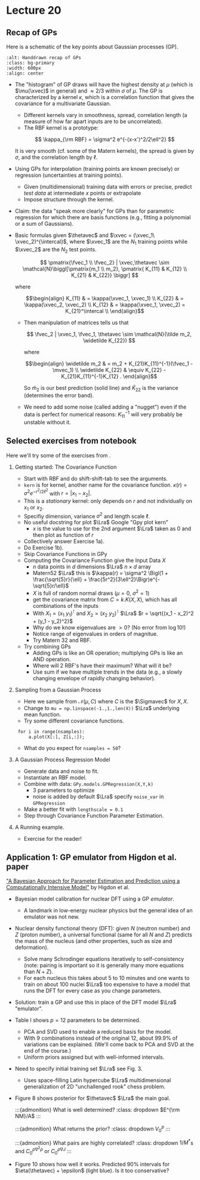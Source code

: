 # Lecture 20

## Recap of GPs

Here is a schematic of the key points about Gaussian processes (GP).

```{image} ./figs/GP_recap_handdrawn.png
:alt: Handdrawn recap of GPs
:class: bg-primary
:width: 600px
:align: center
```

* The "histogram" of GP draws will have the highest density at $\mu$ (which is $\mu(\xvec)$ in general) and $\approx 2/3$ within $\sigma$ of $\mu$. 
The GP is characterized by a kernel $\kappa$, which is a correlation function that gives the covariance for a multivariate Gaussian.
    * Different kernels vary in smoothness, spread, correlation length (a measure of how far apart inputs are to be uncorrelated).
    * The RBF kernel is a prototype:

    $$
      \kappa_{\rm RBF} = \sigma^2 e^{-(x-x')^2/2\ell^2}
    $$

    It is very smooth (cf. some of the Matern kernels), the spread is given by $\sigma$, and the correlation length by $\ell$.

* Using GPs for interpolation (training points are known precisely) or regression (uncertainties at training points).
    * Given (multidimensional) training data with errors or precise, predict *test data* at intermediate $x$ points or extrapolate
    * Impose structure through the kernel.
* Claim: the data "speak more clearly" for GPs than for parametric regression for which there are basis functions (e.g., fitting a polynomial or a sum of Gaussians).

* Basic formulas given $\thetavec$ and $\xvec = (\xvec_1\ \xvec_2)^{\intercal}$, where $\xvec_1$ are the $N_1$ training points while $\xvec_2$ are the $N_2$ test points.


    $$
     \pmatrix{\fvec_1 \\ \fvec_2} | \xvec,\thetavec
     \sim \mathcal{N}\biggl[\pmatrix{m_1 \\ m_2}, 
                 \pmatrix{ K_{11} & K_{12} \\
                           K_{21} & K_{22}}
                \biggr] 
    $$ 
    
    where
    
    $$\begin{align}
       K_{11} & = \kappa(\xvec_1, \xvec_1) \\
       K_{22} & = \kappa(\xvec_2, \xvec_2) \\
       K_{12} & = \kappa(\xvec_1, \xvec_2) = K_{21}^\intercal \\
    \end{align}$$  

    * Then manipulation of matrices tells us that

        $$
          \fvec_2 | \xvec_1, \fvec_1, \thetavec \sim
            \mathcal{N}(\tilde m_2, \widetilde K_{22})
        $$ 

        where

        $$\begin{align}
           \widetilde m_2 & = m_2 + K_{21}K_{11}^{-1}(\fvec_1 - \mvec_1) \\
           \widetilde K_{22} & \equiv K_{22} - K_{21}K_{11}^{-1}K_{12} .
        \end{align}$$
    
        So $\tilde m_2$ is our best prediction (solid line) and    $\widetilde K_{22}$ is the variance (determines the error band).

    * We need to add some noise (called adding a "nugget") even if the data is perfect for numerical reasons: $K_{11}^{-1}$ will very probably be unstable without it. 


## Selected exercises from notebook

Here we'll try some of the exercises from [](./Gaussian_processes_exercises).

1. Getting started: The Covariance Function
    * Start with RBF and do shift-shift-tab to see the arguments.
    * `kern` is for kernel, another name for the covariance function. $\kappa(r) = \sigma^2 e^{-r^2/2\ell^2}$ with $r = |x_1 - x_2|$. 
    * This is a *stationary* kernel: only depends on $r$ and not individually on $x_1$ or $x_2$.
    * Specifiy dimension, variance $\sigma^2$ and length scale $\ell$.
    * No useful docstring for plot $\Lra$ Google "Gpy plot kern"
        * $x$ is the value to use for the 2nd argument $\Lra$ taken as 0 and then plot as function of $r$
    * Collectively answer Exercise 1a).
    * Do Exercise 1b).
    * Skip Covariance Functions in GPy
    * Computing the Covariance Function give the Input Data $X$
        * $n$ data points in $d$ dimensions $\Lra$ $n\times d$ array
        * Matern52 $\Lra$ this is $\kappa(r) = \sigma^2 \Bigl(1 + \frac{\sqrt{5}r}{\ell} + \frac{5r^2}{3\ell^2}\Bigr)e^{-\sqrt{5}r/\ell}$
        * $X$ is full of random normal draws ($\mu=0$, $\sigma^2=1$)
        * get the covariance matrix from $C=k.K(X,X)$, which has all combinations of the inputs
        * With $X_1 = (x_1\ y_1)^\intercal$ and $X_2 = (x_2\ y_2)^\intercal$ $\Lra$ $r = \sqrt{(x_1 - x_2)^2 + (y_1 - y_2)^2}$
        * Why do we know eigenvalues are $>0$? (No error from $\log 10$!)
        * Notice range of eigenvalues in orders of magnitue.
        * Try Matern 32 and RBF. 
    * Try combining GPs
        * Adding GPs is like an OR operation; multiplying GPs is like an AND operation.
        * Where will 2 RBF's have their maximum? What will it be?
        * Use sum if we have multiple trends in the data (e.g., a slowly changing envelope of rapidly changing behavior).


2. Sampling from a Gaussian Process
    * Here we sample from $\mathcal{N}(\mu,C)$ where $C$ is the $\Sigmavec$ for $X,X$.
    * Change to `mu = np.linspace(-1.,1.,len(X))` $\Lra$ underlying mean function.
    * Try some different covariance functions.

    ```
     for i in range(nsamples):
         a.plot(X[:], Z[i,:]);
    ```     
    
    * What do you expect for `nsamples = 50`?


3. A Gaussian Process Regression Model
    * Generate data and noise to fit.
    * Instantiate an RBF model.
    * Combine with data: `GPy.models.GPRegression(X,Y,k)`
        * 3 parameters to optimize
        * noise is added by default $\Lra$ specify `noise_var` in `GPRegression`
    * Make a better fit with `lengthscale = 0.1`
    * Step through Covariance Function Parameter Estimation.

4. A Running example.
    * Exercise for the reader!

## Application 1: GP emulator from Higdon et al. paper

["A Bayesian Approach for Parameter Estimation and Prediction using a Computationally Intensive Model"](https://arxiv.org/pdf/1407.3017.pdf) by Higdon et al.

* Bayesian model calibration for nuclear DFT using a GP *emulator*.
    * A landmark in low-energy nuclear physics but the general idea of an emulator was not new.
    
* Nuclear density functional theory (DFT): given $N$ (neutron number) and $Z$ (proton number), a universal functional (same for all $N$ and $Z$) predicts the mass of the nucleus (and other properties, such as size and deformation).
    * Solve many Schrodinger equations iteratively to self-consistency (note: pairing is important so it is generally many more equations than $N + Z$).
    * For each nucleus this takes about 5 to 10 minutes and one wants to train on about 100 nuclei $\Lra$ too expensive to have a model that runs the DFT for every case as you change parameters.

* Solution: train a GP and use this in place of the DFT model $\Lra$ "emulator".

* Table I shows $p=12$ parameters to be determined.
    * PCA and SVD used to enable a reduced basis for the model.
    * With 9 combinations instead of the original 12, about 99.9% of variations can be explained. (We'll come back to PCA and SVD at the end of the course.)
    * Uniform priors assigned but with well-informed intervals.

* Need to specify initial training set $\Lra$ see Fig. 3.
    * Uses space-filling Latin hypercube $\Lra$ multidimensional generalization of 2D "unchallenged rook" chess problem.

* Figure 8 shows posterior for $\thetavec$ $\Lra$ the main goal. 

    :::{admonition} What is well determined?
    :class: dropdown
    $E^{\rm NM}/A$
    :::

    :::{admonition} What returns the prior?
    :class: dropdown
    $V_0^p$
    :::

    :::{admonition} What pairs are highly correlated?
    :class: dropdown
    $1/M^*$s and $C_0^{\rho\nabla^2\rho}$ or $C_0^{\rho\nabla J}$
    :::

* Figure 10 shows how well it works. Predicted 90% intervals for $\eta(\thetavec) + \epsilon$ (light blue). Is it too conservative?


